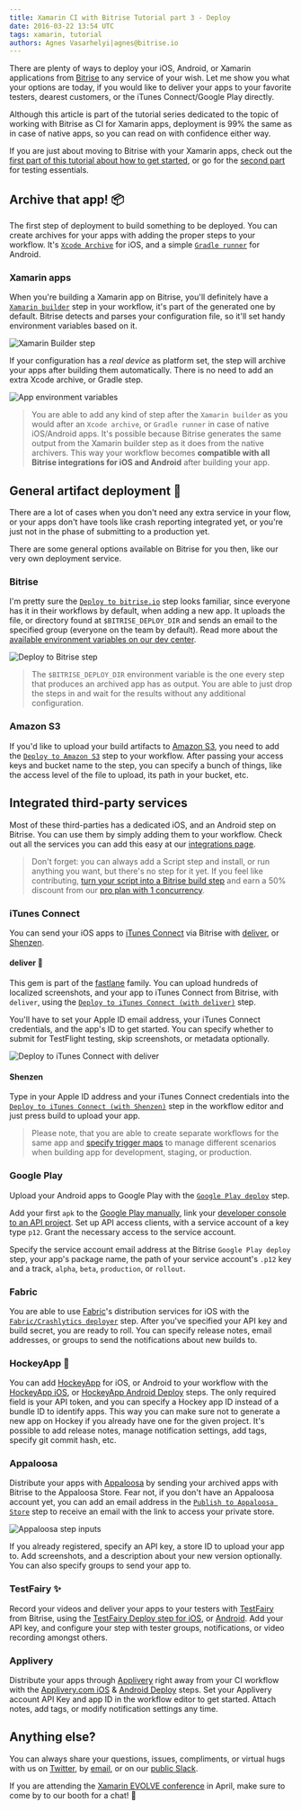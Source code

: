 ```yaml
---
title: Xamarin CI with Bitrise Tutorial part 3 - Deploy
date: 2016-03-22 13:54 UTC
tags: xamarin, tutorial
authors: Agnes Vasarhelyi|agnes@bitrise.io
---
```


There are plenty of ways to deploy your iOS, Android, or Xamarin applications from [Bitrise](https://bitrise.io) to any service of your wish. Let me show you what your options are today, if you would like to deliver your apps to your favorite testers, dearest customers, or the iTunes Connect/Google Play directly.

Although this article is part of the tutorial series dedicated to the topic of working with Bitrise as CI for Xamarin apps,  deployment is 99% the same as in case of native apps, so you can read on with confidence either way.

If you are just about moving to Bitrise with your Xamarin apps, check out the [first part of this tutorial about how to get started](http://blog.bitrise.io/2016/02/29/xamarin-ci-with-bitrise-tutorial-part-1-getting-started.html), or go for the [second part](http://blog.bitrise.io/2016/03/05/xamarin-ci-with-bitrise-tutorial-part-2-testing.html) for testing essentials.

## Archive that app! 📦

The first step of deployment to build something to be deployed. You can create archives for your apps with adding the proper steps to your workflow. It's [`Xcode Archive`](https://github.com/bitrise-io/steps-xcode-archive) for iOS, and a simple [`Gradle runner`](https://github.com/bitrise-io/steps-gradle-runner) for Android.

### Xamarin apps

When you're building a Xamarin app on Bitrise, you'll definitely have a [`Xamarin builder`](https://github.com/bitrise-steplib/steps-xamarin-builder) step in your workflow, it's part of the generated one by default. Bitrise detects and parses your configuration file, so it'll set handy environment variables based on it.

![Xamarin Builder step](xamarin_builder_editor.png)

If your configuration has a _real device_ as platform set, the step will archive your apps after building them automatically. There is no need to add an extra Xcode archive, or Gradle step.

![App environment variables](app_env_vars.png)

> You are able to add any kind of step after the `Xamarin builder` as you would after an `Xcode archive`, or `Gradle runner` in case of native iOS/Android apps. It's possible because Bitrise generates the same output from the Xamarin builder step as it does from the native archivers. This way your workflow becomes **compatible with all Bitrise integrations for iOS and Android** after building your app.

## General artifact deployment 🚀

There are a lot of cases when you don't need any extra service in your flow, or your apps don't have tools like crash reporting integrated yet, or you're just not in the phase of submitting to a production yet.

There are some general options available on Bitrise for you then, like our very own deployment service.

### Bitrise

I'm pretty sure the [`Deploy to bitrise.io`](https://github.com/bitrise-io/steps-deploy-to-bitrise-io) step looks familiar, since everyone has it in their workflows by default, when adding a new app. It uploads the file, or directory found at `$BITRISE_DEPLOY_DIR` and sends an email to the specified group (everyone on the team by default). Read more about the [available environment variables on our dev center](http://devcenter.bitrise.io/faq/available-environment-variables/).

![Deploy to Bitrise step](deploy_to_bitrise_step.png)

> The `$BITRISE_DEPLOY_DIR` environment variable is the one every step that produces an archived app has as output. You are able to just drop the steps in and wait for the results without any additional configuration.

### Amazon S3

If you'd like to upload your build artifacts to [Amazon S3](https://aws.amazon.com/s3/), you need to add the [`Deploy to Amazon S3`](https://github.com/bitrise-io/steps-amazon-s3-deploy) step to your workflow. After passing your access keys and bucket name to the  step, you can specify a bunch of things, like the access level of the file to upload, its path in your bucket, etc.

## Integrated third-party services

Most of these third-parties has a dedicated iOS, and an Android step on Bitrise. You can use them by simply adding them to your workflow. Check out all the services you can add this easy at our [integrations page](https://www.bitrise.io/integrations).

> Don't forget: you can always add a Script step and install, or run anything you want, but there's no step for it yet. If you feel like contributing, [turn your script into a Bitrise build step](https://github.com/bitrise-io/bitrise-contrib/blob/master/README.md) and earn a 50% discount from our [pro plan with 1 concurrency](https://www.bitrise.io/pricing).

### iTunes Connect

You can send your iOS apps to [iTunes Connect](https://itunesconnect.apple.com) via Bitrise with [deliver](https://github.com/fastlane/fastlane/tree/master/deliver), or [Shenzen](https://github.com/nomad/shenzhen).

#### deliver 🚚

This gem is part of the [fastlane](https://github.com/fastlane) family. You can upload hundreds of localized screenshots, and your app to iTunes Connect from Bitrise, with `deliver`, using the [`Deploy to iTunes Connect (with deliver)`](https://github.com/bitrise-io/steps-deploy-to-itunesconnect-deliver) step.

You'll have to set your Apple ID email address, your iTunes Connect credentials, and the app's ID to get started. You can specify whether to submit for TestFlight testing, skip screenshots, or metadata optionally.

![Deploy to iTunes Connect with deliver](deliver_step_edit.png)

#### Shenzen

Type in your Apple ID address and your iTunes Connect credentials into the [`Deploy to iTunes Connect (with Shenzen)`](https://github.com/bitrise-io/steps-deploy-to-itunesconnect-shenzhen) step in the workflow editor and just press build to upload your app.

> Please note, that you are able to create separate workflows for the same app and [specify trigger maps](http://devcenter.bitrise.io/webhooks/trigger-map/) to manage different scenarios when building app for development, staging, or production.

### Google Play

Upload your Android apps to Google Play with the [`Google Play deploy`](https://github.com/bitrise-steplib/steps-google-play-deploy) step.

Add your first `apk` to the [Google Play manually](https://play.google.com/apps/publish), link your [developer console to an API project](https://developers.google.com/android-publisher/getting_started). Set up API access clients, with a service account of a key type `p12`. Grant the necessary access to the service account.

Specify the service account email address at the Bitrise `Google Play deploy` step, your app's package name, the path of your service account's `.p12` key and a track, `alpha`, `beta`, `production`, or `rollout`.

### Fabric

You are able to use [Fabric](https://get.fabric.io/)'s distribution services for iOS with the [`Fabric/Crashlytics deployer`](https://github.com/bitrise-io/steps-fabric-crashlytics-beta-deploy) step. After you've specified your API key and build secret, you are ready to roll. You can specify release notes, email addresses, or groups to send the notifications about new builds to.

### HockeyApp 🏒

You can add [HockeyApp](http://hockeyapp.net/) for iOS, or Android to your workflow with the [HockeyApp iOS](https://github.com/bitrise-io/steps-hockeyapp-deploy), or [HockeyApp Android Deploy](https://github.com/bitrise-steplib/steps-hockeyapp-android-deploy) steps. The only required field is your API token, and you can specify a Hockey app ID instead of a bundle ID to identify apps. This way you can make sure not to generate a new app on Hockey if you already have one for the given project. It's possible to add release notes, manage notification settings, add tags, specify git commit hash, etc.

### Appaloosa

Distribute your apps with [Appaloosa](https://www.appaloosa-store.com/) by sending your archived apps with Bitrise to the Appaloosa Store. Fear not, if you don't have an Appaloosa account yet, you can add an email address in the [`Publish to Appaloosa Store`](https://github.com/appaloosa-store/bitrise_appalossa) step to receive an email with the link to access your private store.

![Appaloosa step inputs](appaloosa_step_inputs.png)

If you already registered, specify an API key, a store ID to upload your app to. Add screenshots, and a description about your new version optionally. You can also specify groups to send your app to.

### TestFairy ✨

Record your videos and deliver your apps to your testers with [TestFairy](https://testfairy.com/) from Bitrise, using the [TestFairy Deploy step for iOS](https://github.com/bitrise-io/steps-testfairy-deploy), or [Android](https://github.com/rudacs/bitrise-steps-testfairy-deploy-android). Add your API key, and configure your step with tester groups, notifications, or video recording amongst others.

### Applivery

Distribute your apps through [Applivery](http://www.applivery.com/) right away from your CI workflow with the [Applivery.com iOS](https://github.com/applivery/steps-applivery-ios-deploy) & [Android Deploy](https://github.com/applivery/steps-applivery-android-deploy) steps. Set your Applivery account API Key and app ID in the workflow editor to get started. Attach notes, add tags, or modify notification settings any time.

## Anything else?

You can always share your questions, issues, compliments, or virtual hugs with us on [Twitter](https://twitter.com/bitrise), by [email](mailto:letsconnect@bitrise.io), or on our [public Slack](chat.bitrise.io).

If you are attending the [Xamarin EVOLVE conference](https://evolve.xamarin.com/) in April, make sure to come by to our booth for a chat! 👋
